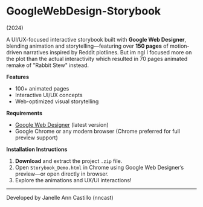 # GoogleWebDesign-Storybook
(2024)

A UI/UX-focused interactive storybook built with **Google Web Designer**, blending animation and storytelling—featuring over **150 pages** of motion-driven narratives inspired by Reddit plotlines. But im ngl I focused more on the plot than the actual interactivity which resulted in 70 pages animated remake of "Rabbit Stew" instead.

**Features**
- 100+ animated pages  
- Interactive UI/UX concepts  
- Web-optimized visual storytelling  

**Requirements**
- [Google Web Designer](https://webdesigner.withgoogle.com/) (latest version)
- Google Chrome or any modern browser (Chrome preferred for full preview support)
  
**Installation Instructions**
1. **Download** and extract the project `.zip` file.
2. Open `Storybook_Demo.html` in Chrome using Google Web Designer’s preview—or open directly in browser.
3. Explore the animations and UX/UI interactions!

---
Developed by Janelle Ann Castillo (nncast)
